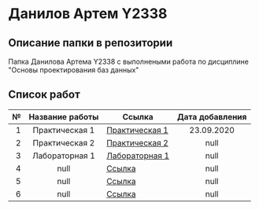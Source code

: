 # Данилов Артем Y2338

## Описание папки в репозитории

Папка Данилова Артема Y2338 с выполнеными работа по дисциплине "Основы проектирования баз данных"

## Список работ

| № | Название работы | Ссылка | Дата добавления |
| ------: | :-------: | ------- | :------: |
1 | Практическая 1 | [Практическая 1](/students/y2338/Danilov_Artem/Pr1) | 23.09.2020
2 | Практическая 2 | [Практическая 2](/students/y2338/Danilov_Artem/Pr2) | null
3 | Лабораторная 1 | [Лабораторная 1](/students/y2338/Danilov_Artem/Lr1) | null
4 | null | [Ссылка](null) | null
5 | null | [Ссылка](null) | null
6 | null | [Ссылка](null) | null
